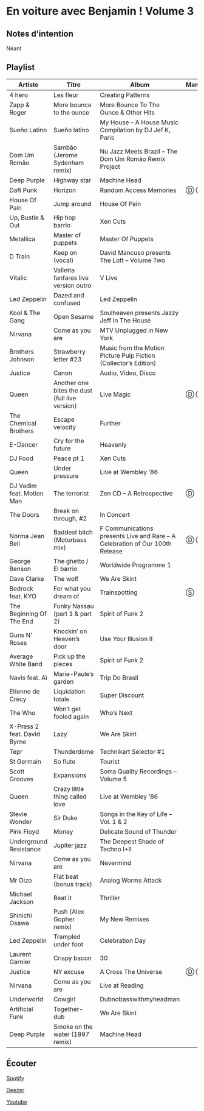 # En voiture avec Benjamin ! Volume 3

## Notes d’intention

Néant

## Playlist

| Artiste                     | Titre                                          | Album                                                                        | Manquant |
|-----------------------------|------------------------------------------------|------------------------------------------------------------------------------|----------|
| 4 hero                      | Les fleur                                      | Creating Patterns                                                            |          |
| Zapp & Roger                | More bounce to the ounce                       | More Bounce To The Ounce & Other Hits                                        |          |
| Sueño Latino                | Sueño latino                                   | My House – A House Music Compilation by DJ Jef K, Paris                      |          |
| Dom Um Romão                | Sambão (Jerome Sydenham remix)                 | Nu Jazz Meets Brazil – The Dom Um Romão Remix Project                        |          |
| Deep Purple                 | Highway star                                   | Machine Head                                                                 |          |
| Daft Punk                   | Horizon                                        | Random Access Memories                                                       | Ⓓ Ⓢ      |
| House Of Pain               | Jump around                                    | House Of Pain                                                                |          |
| Up, Bustle & Out            | Hip hop barrio                                 | Xen Cuts                                                                     |          |
| Metallica                   | Master of puppets                              | Master Of Puppets                                                            |          |
| D Train                     | Keep on (vocal)                                | David Mancuso presents The Loft – Volume Two                                 |          |
| Vitalic                     | Valletta fanfares live version outro           | V Live                                                                       |          |
| Led Zeppelin                | Dazed and confused                             | Led Zeppelin                                                                 |          |
| Kool & The Gang             | Open Sesame                                    | Soulheaven presents Jazzy Jeff In The House                                  |          |
| Nirvana                     | Come as you are                                | MTV Unplugged in New York                                                    |          |
| Brothers Johnson            | Strawberry letter #23                          | Music from the Motion Picture Pulp Fiction (Collector’s Edition)             |          |
| Justice                     | Canon                                          | Audio, Video, Disco                                                          |          |
| Queen                       | Another one bites the dust (full live version) | Live Magic                                                                   | Ⓓ Ⓢ      |
| The Chemical Brothers       | Escape velocity                                | Further                                                                      |          |
| E-Dancer                    | Cry for the future                             | Heavenly                                                                     |          |
| DJ Food                     | Peace pt 1                                     | Xen Cuts                                                                     |          |
| Queen                       | Under pressure                                 | Live at Wembley ’86                                                          |          |
| DJ Vadim feat. Motion Man   | The terrorist                                  | Zen CD – A Retrospective                                                     | Ⓓ        |
| The Doors                   | Break on through, #2                           | In Concert                                                                   |          |
| Norma Jean Bell             | Baddest bitch (Motorbass mix)                  | F Communications presents Live and Rare – A Celebration of Our 100th Release | Ⓓ Ⓢ      |
| George Benson               | The ghetto / El barrio                         | Worldwide Programme 1                                                        |          |
| Dave Clarke                 | The wolf                                       | We Are Skint                                                                 |          |
| Bedrock feat. KYO           | For what you dream of                          | Trainspotting                                                                | Ⓢ        |
| The Beginning Of The End    | Funky Nassau (part 1 & part 2)                 | Spirit of Funk 2                                                             |          |
| Guns N’ Roses               | Knockin’ on Heaven’s door                      | Use Your Illusion II                                                         |          |
| Average White Band          | Pick up the pieces                             | Spirit of Funk 2                                                             |          |
| Navis feat. Aï              | Marie-Paule’s garden                           | Trip Do Brasil                                                               |          |
| Etienne de Crécy            | Liquidation totale                             | Super Discount                                                               |          |
| The Who                     | Won’t get fooled again                         | Who’s Next                                                                   |          |
| X-Press 2 feat. David Byrne | Lazy                                           | We Are Skint                                                                 |          |
| Tepr                        | Thunderdome                                    | Technikart Selector #1                                                       |          |
| St Germain                  | So flute                                       | Tourist                                                                      |          |
| Scott Grooves               | Expansions                                     | Soma Quality Recordings – Volume 5                                           |          |
| Queen                       | Crazy little thing called love                 | Live at Wembley ’86                                                          |          |
| Stevie Wonder               | Sir Duke                                       | Songs in the Key of Life – Vol. 1 & 2                                        |          |
| Pink Floyd                  | Money                                          | Delicate Sound of Thunder                                                    |          |
| Underground Resistance      | Jupiter jazz                                   | The Deepest Shade of Techno I+II                                             |          |
| Nirvana                     | Come as you are                                | Nevermind                                                                    |          |
| Mr Oizo                     | Flat beat (bonus track)                        | Analog Worms Attack                                                          |          |
| Michael Jackson             | Beat it                                        | Thriller                                                                     |          |
| Shinichi Osawa              | Push (Alex Gopher remix)                       | My New Remixes                                                               |          |
| Led Zeppelin                | Trampled under foot                            | Celebration Day                                                              |          |
| Laurent Garnier             | Crispy bacon                                   | 30                                                                           |          |
| Justice                     | NY excuse                                      | A Cross The Universe                                                         | Ⓓ Ⓢ      |
| Nirvana                     | Come as you are                                | Live at Reading                                                              |          |
| Underworld                  | Cowgirl                                        | Dubnobasswithmyheadman                                                       |          |
| Artificial Funk             | Together-dub                                   | We Are Skint                                                                 |          |
| Deep Purple                 | Smoke on the water (1997 remix)                | Machine Head                                                                 |          |

## Écouter

[Spotify](https://open.spotify.com/playlist/2lu6fW2X9EBfXR1zVGZNkB)

[Deezer](https://www.deezer.com/en/playlist/5673787202)

[Youtube](https://www.youtube.com/playlist?list=PLRBsABaibTyKYwIzVmtSXtReTyey3GJSM)
